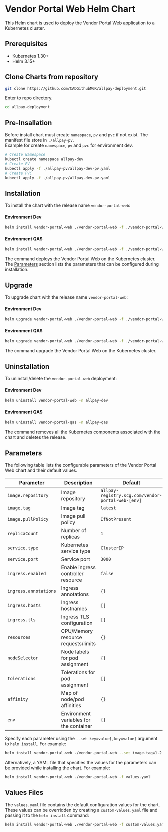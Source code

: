 # Vendor Portal Web Helm Chart

This Helm chart is used to deploy the Vendor Portal Web application to a Kubernetes cluster.

## Prerequisites

- Kubernetes 1.30+
- Helm 3.15+

## Clone Charts from repository

```bash
git clone https://github.com/CADGithubMGR/allpay-deployment.git
```
Enter to repo directory.
```bash
cd allpay-deployment
```
## Pre-Insallation
Before install chart must create `namespace`, `pv` and `pvc` if not exist. The manifest file store in `./allpay-pv`.
<br/>Example for create `namespace`, `pv` and `pvc` for environment dev.
```bash
# Create Namespace
kubectl create namespace allpay-dev
# Create PV
kubectl apply -f ./allpay-pv/allpay-dev-pv.yaml
# Create PVC
kubectl apply -f ./allpay-pv/allpay-dev-pv.yaml
```

## Installation

To install the chart with the release name `vendor-portal-web`:

#### Environment Dev

```bash
helm install vendor-portal-web ./vendor-portal-web -f ./vendor-portal-web/values.dev.yaml -n allpay-dev
```
#### Environment QAS

```bash
helm install vendor-portal-web ./vendor-portal-web -f ./vendor-portal-web/values.qas.yaml -n allpay-qas
```

The command deploys the Vendor Portal Web on the Kubernetes cluster. The [Parameters](#parameters) section lists the parameters that can be configured during installation.

## Upgrade

To upgrade chart with the release name `vendor-portal-web`:

#### Environment Dev

```bash
helm upgrade vendor-portal-web ./vendor-portal-web -f ./vendor-portal-web/values.dev.yaml -n allpay-dev
```
#### Environment QAS

```bash
helm upgrade vendor-portal-web ./vendor-portal-web -f ./vendor-portal-web/values.qas.yaml -n allpay-qas
```

The command upgrade the Vendor Portal Web on the Kubernetes cluster.

## Uninstallation

To uninstall/delete the `vendor-portal-web` deployment:

#### Environment Dev

```bash
helm uninstall vendor-portal-web -n allpay-dev
```
#### Environment QAS

```bash
helm uninstall vendor-portal-qas -n allpay-qas
```

The command removes all the Kubernetes components associated with the chart and deletes the release.

## Parameters

The following table lists the configurable parameters of the Vendor Portal Web chart and their default values.

| Parameter                        | Description                                                  | Default                   |
|----------------------------------|--------------------------------------------------------------|---------------------------|
| `image.repository`               | Image repository                                             | `allpay-registry.scg.com/vendor-portal-web-[env]` |
| `image.tag`                      | Image tag                                                    | `latest`                  |
| `image.pullPolicy`               | Image pull policy                                            | `IfNotPresent`            |
| `replicaCount`                   | Number of replicas                                           | `1`                       |
| `service.type`                   | Kubernetes service type                                      | `ClusterIP`               |
| `service.port`                   | Service port                                                 | `3000`                    |
| `ingress.enabled`                | Enable ingress controller resource                           | `false`                   |
| `ingress.annotations`            | Ingress annotations                                          | `{}`                      |
| `ingress.hosts`                  | Ingress hostnames                                            | `[]`                      |
| `ingress.tls`                    | Ingress TLS configuration                                    | `[]`                      |
| `resources`                      | CPU/Memory resource requests/limits                          | `{}`                      |
| `nodeSelector`                   | Node labels for pod assignment                               | `{}`                      |
| `tolerations`                    | Tolerations for pod assignment                               | `[]`                      |
| `affinity`                       | Map of node/pod affinities                                   | `{}`                      |
| `env`                            | Environment variables for the container                      | `{}`                      |

Specify each parameter using the `--set key=value[,key=value]` argument to `helm install`. For example:

```bash
helm install vendor-portal-web ./vendor-portal-web --set image.tag=1.2.3,replicaCount=2
```

Alternatively, a YAML file that specifies the values for the parameters can be provided while installing the chart. For example:

```bash
helm install vendor-portal-web ./vendor-portal-web -f values.yaml
```

## Values Files

The `values.yaml` file contains the default configuration values for the chart. These values can be overridden by creating a `custom-values.yaml` file and passing it to the `helm install` command:

```bash
helm install vendor-portal-web ./vendor-portal-web -f custom-values.yaml
```
